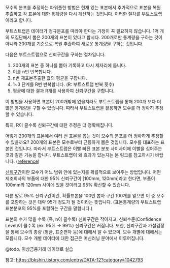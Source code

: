 모수의 분포를 추정하는 파워풀한 방법은 현재 있는 표본에서 추가적으로 표본을 복원 추출하고 각 표본에 대한 통계량을 다시 계산하는 것입니다.
이러한 절차를 부트스트랩이라고 합니다.

부트스트랩은 데이터가 정규분포를 따라야 한다는 가정이 꼭 필요하지 않습니다.
1억 개의 모집단에서 뽑은 200개의 표본이 있다고 합시다.
200개로만 통계량을 구하는 것이 아니라 200개를 기준으로 복원 추출하여 새로운 통계량을 구하는 것입니다.

다음은 부트스트랩으로 신뢰구간을 구하는 절차입니다.

1. 200개의 표본 중 하나를 뽑아 기록하고 다시 제자리에 둡니다.
2. 이를 n번 반복합니다.
3. n번 재표본추출한 값의 평균을 구합니다.
4. 1~3 단계를 R번 반복합니다. (R: 부트스트랩 반복 횟수)
5. 평균에 대한 결과 R개를 사용하여 신뢰구간을 구합니다. 

이 방법을 사용하면 표본이 200개밖에 없을지라도 부트스트랩을 통해 200개 보다 더 많은 통계량을 구할 수 있습니다.
따라서 부트스트랩을 활용하면 모수를 더 정확히 추정할 수 있습니다.

특히, R이 클수록 신뢰구간에 대한 추정은 더 정확해집니다.

어떻게 200개의 표본에서 여러 번 표본을 뽑는 것이 모수의 분포를 더 정확하게 추정할 수 있을까요?
200개의 표본은 모수로부터 균등하게 뽑은 것입니다.
모수를 대표하는 표본인 것입니다.
따라서 부트스트랩은 이빨 빠진 표본 분포 사이사이에 이빨을 심어주는 것과 같은 기능을 합니다.
부트스트랩이 왜 효과가 있는지는 본 링크를 참고하시기 바랍니다. ([reference](https://stats.stackexchange.com/questions/26088/explaining-to-laypeople-why-bootstrapping-works))

[신뢰구간](https://ko.wikipedia.org/wiki/%EC%8B%A0%EB%A2%B0_%EA%B5%AC%EA%B0%84)이란 모수가 어느 범위 안에 있는지를 확률적으로 보여주는 방법입니다.
어떤 제조회사의 부품에 대한 95% 신뢰구간이 [100mm, 120mm]라고 한다면, 부품이 100mm와 120mm 사이에 있을 것이라고 95% 확신할 수 있습니다.

다른 말로 95% 신뢰구간이란, 확률표본을 100번 뽑아 구간 100개를 얻으면 이 중 모수를 포함하는 것은 대략 95개 정도가 될 것이라는 뜻입니다. 
(표본통계량의 부트스트랩 표본분포의 95%를 포함하는 구간을 말합니다.)

표본의 수가 많을 수록 (즉, n이 클수록) 신뢰구간은 작아지고, 신뢰수준(Confidence Level)이 클수록 (ex. 95% -> 99%) 신뢰구간은 커집니다.
또한, 신뢰구간과 가설검정을 통해 모수의 총량 (평균, 표준편차 등)에 대해서 알 수 있으며, 모수 개별에 대해서는 모릅니다.
모수 개별 데이터에 대한 접근은 머신러닝 분야에서 이루어집니다.

@todo. 이상금융거래 데이터로 실습

참고: https://bkshin.tistory.com/entry/DATA-12?category=1042793
